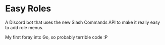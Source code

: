 # Easy Roles
A Discord bot that uses the new Slash Commands API to make it really easy to add role menus.

My first foray into Go, so probably terrible code :P